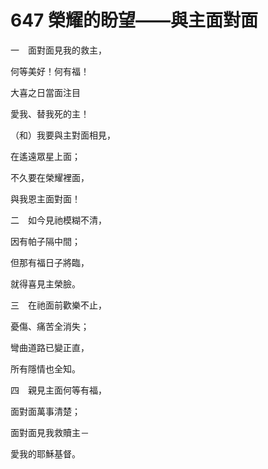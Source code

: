 # 647 榮耀的盼望——與主面對面

一　面對面見我的救主，

何等美好！何有福！

大喜之日當面注目

愛我、替我死的主！

（和）我要與主對面相見，

在遙遠眾星上面；

不久要在榮耀裡面，

與我恩主面對面！

二　如今見祂模糊不清，

因有帕子隔中間；

但那有福日子將臨，

就得喜見主榮臉。

三　在祂面前歡樂不止，

憂傷、痛苦全消失；

彎曲道路已變正直，

所有隱情也全知。

四　親見主面何等有福，

面對面萬事清楚；

面對面見我救贖主－

愛我的耶穌基督。

